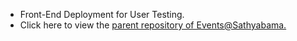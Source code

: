 - Front-End Deployment for User Testing.
- Click here to view the [parent repository of Events@Sathyabama.](https://github.com/Surya-Kumar-03/Event-Management/blob/main/README.md)
